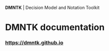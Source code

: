 **DMNTK** | Decision Model and Notation Toolkit

# DMNTK documentation

### https://dmntk.github.io
